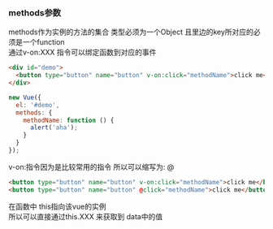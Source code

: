### methods参数
methods作为实例的方法的集合 类型必须为一个Object 且里边的key所对应的必须是一个function<br/>
通过v-on:XXX 指令可以绑定函数到对应的事件
```html
<div id="demo">
  <button type="button" name="button" v-on:click="methodName">click me</button>
</div>
```
```javascript
new Vue({
  el: '#demo',
  methods: {
    methodName: function () {
      alert('aha');
    }
  }
});
```
v-on:指令因为是比较常用的指令 所以可以缩写为: @
```html
<button type="button" name="button" v-on:click="methodName">click me</button>
<button type="button" name="button" @click="methodName">click me</button>
```
在函数中 this指向该vue的实例<br/>
所以可以直接通过this.XXX 来获取到 data中的值
